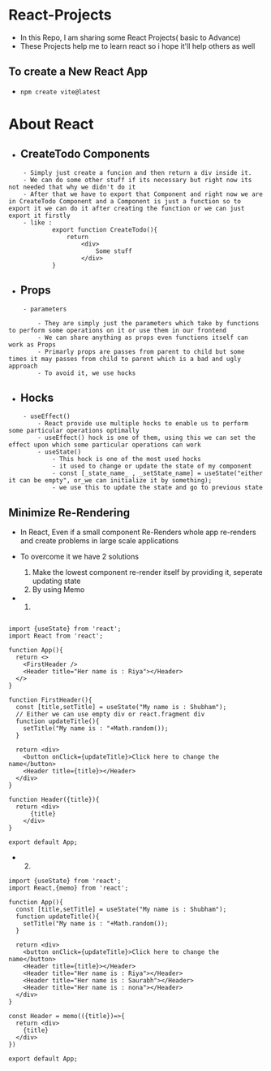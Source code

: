 # React-Projects

- In this Repo, I am sharing some React Projects( basic to Advance)
- These Projects help me to learn react so i hope it'll help others as well

## To create a New React App
- `npm create vite@latest`

# About React
- ## CreateTodo Components 
```
    - Simply just create a funcion and then return a div inside it.
    - We can do some other stuff if its necessary but right now its not needed that why we didn't do it
    - After that we have to export that Component and right now we are in CreateTodo Component and a Component is just a function so to export it we can do it after creating the function or we can just export it firstly
    - like : 
            export function CreateTodo(){
                return 
                    <div>
                        Some stuff
                    </div>
            }
```   

- ## Props
```
    - parameters
    
        - They are simply just the parameters which take by functions to perform some operations on it or use them in our frontend
        - We can share anything as props even functions itself can work as Props
        - Primarly props are passes from parent to child but some times it may passes from child to parent which is a bad and ugly approach
        - To avoid it, we use hocks
```
                 

- ## Hocks
```
    - useEffect()
        - React provide use multiple hocks to enable us to perform some particular operations optimally
        - useEffect() hock is one of them, using this we can set the effect upon which some particular operations can work
        - useState()  
            - This hock is one of the most used hocks
            - it used to change or update the state of my component 
            - const [_state_name_ , _setState_name] = useState("either it can be empty", or_we can initialize it by something);
            - we use this to update the state and go to previous state
```

## Minimize Re-Rendering

- In React, Even if a small component Re-Renders whole app re-renders and create problems in large scale applications
- To overcome it we have 2 solutions
    1. Make the lowest component re-render itself by providing it, seperate updating state
    2. By using Memo
 
- 1.
```

import {useState} from 'react';
import React from 'react';

function App(){
  return <>   
    <FirstHeader />
    <Header title="Her name is : Riya"></Header>
  </>
}

function FirstHeader(){
  const [title,setTitle] = useState("My name is : Shubham");
  // Either we can use empty div or react.fragment div
  function updateTitle(){
    setTitle("My name is : "+Math.random());
  }
  
  return <div>
    <button onClick={updateTitle}>Click here to change the name</button>    
    <Header title={title}></Header>
  </div>
}

function Header({title}){
  return <div>
      {title}
    </div>
}

export default App;
```
- 2.
```
import {useState} from 'react';
import React,{memo} from 'react';

function App(){
  const [title,setTitle] = useState("My name is : Shubham");
  function updateTitle(){
    setTitle("My name is : "+Math.random());
  }
  
  return <div>   
    <button onClick={updateTitle}>Click here to change the name</button>    
    <Header title={title}></Header>
    <Header title="Her name is : Riya"></Header>
    <Header title="Her name is : Saurabh"></Header>
    <Header title="Her name is : nona"></Header>
  </div>
}

const Header = memo(({title})=>{
  return <div>
    {title}
  </div>
})

export default App;
```
